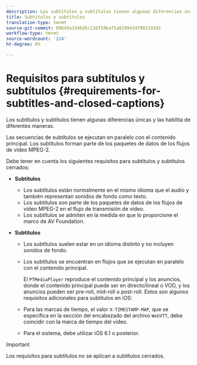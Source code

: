 ```yaml
---
description: Los subtítulos y subtítulos tienen algunas diferencias únicas y las habilita de diferentes maneras.
title: Subtítulos y subtítulos
translation-type: tm+mt
source-git-commit: 89bdda1d4bd5c126f19ba75a819942df901183d1
workflow-type: tm+mt
source-wordcount: '224'
ht-degree: 0%

---
```



# Requisitos para subtítulos y subtítulos {#requirements-for-subtitles-and-closed-captions}

Los subtítulos y subtítulos tienen algunas diferencias únicas y las habilita de diferentes maneras.

Las secuencias de subtítulos se ejecutan en paralelo con el contenido principal. Los subtítulos forman parte de los paquetes de datos de los flujos de vídeo MPEG-2.

Debe tener en cuenta los siguientes requisitos para subtítulos y subtítulos cerrados:

* **Subtítulos**

   * Los subtítulos están normalmente en el mismo idioma que el audio y también representan sonidos de fondo como texto.
   * Los subtítulos son parte de los paquetes de datos de los flujos de vídeo MPEG-2 en el flujo de transmisión de vídeo.
   * Los subtítulos se admiten en la medida en que lo proporcione el marco de AV Foundation.

* **Subtítulos**

   * Los subtítulos suelen estar en un idioma distinto y no incluyen sonidos de fondo.
   * Los subtítulos se encuentran en flujos que se ejecutan en paralelo con el contenido principal.

      El `PTMediaPlayer` reproduce el contenido principal y los anuncios, donde el contenido principal puede ser en directo/lineal o VOD, y los anuncios pueden ser pre-roll, mid-roll o post-roll.
   Estos son algunos requisitos adicionales para subtítulos en iOS:

   * Para las marcas de tiempo, el valor `X-TIMESTAMP-MAP`, que se especifica en la sección del encabezado del archivo `WebVTT`, debe coincidir con la marca de tiempo del vídeo.

   * Para el sistema, debe utilizar iOS 6.1 o posterior.


>[!IMPORTANT]
>
>Los requisitos para subtítulos no se aplican a subtítulos cerrados.

